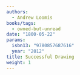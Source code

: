 ```yaml
---
authors:
  - Andrew Loomis
books/tags:
  - owned-but-unread
date: "1800-05-22"
params:
  isbn13: "9780857687616"
  year: "2012"
title: Successful Drawing
weight: 1
---
```


<!--more-->
